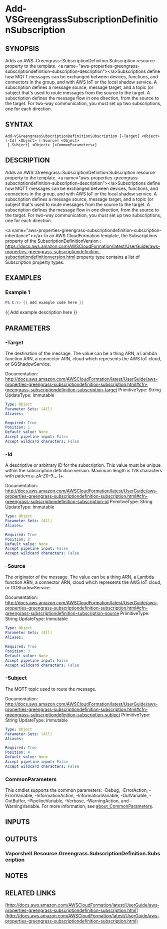 # Add-VSGreengrassSubscriptionDefinitionSubscription

## SYNOPSIS
Adds an AWS::Greengrass::SubscriptionDefinition.Subscription resource property to the template.
\<a name="aws-properties-greengrass-subscriptiondefinition-subscription-description"\>\</a\>Subscriptions define how MQTT messages can be exchanged between devices, functions, and connectors in the group, and with AWS IoT or the local shadow service.
A subscription defines a message source, message target, and a topic (or subject that's used to route messages from the source to the target.
A subscription defines the message flow in one direction, from the source to the target.
For two-way communication, you must set up two subscriptions, one for each direction.

## SYNTAX

```
Add-VSGreengrassSubscriptionDefinitionSubscription [-Target] <Object> [-Id] <Object> [-Source] <Object>
 [-Subject] <Object> [<CommonParameters>]
```

## DESCRIPTION
Adds an AWS::Greengrass::SubscriptionDefinition.Subscription resource property to the template.
\<a name="aws-properties-greengrass-subscriptiondefinition-subscription-description"\>\</a\>Subscriptions define how MQTT messages can be exchanged between devices, functions, and connectors in the group, and with AWS IoT or the local shadow service.
A subscription defines a message source, message target, and a topic (or subject that's used to route messages from the source to the target.
A subscription defines the message flow in one direction, from the source to the target.
For two-way communication, you must set up two subscriptions, one for each direction.

\<a name="aws-properties-greengrass-subscriptiondefinition-subscription-inheritance"\>\</a\> In an AWS CloudFormation template, the Subscriptions property of the  SubscriptionDefinitionVersion : https://docs.aws.amazon.com/AWSCloudFormation/latest/UserGuide/aws-properties-greengrass-subscriptiondefinition-subscriptiondefinitionversion.html property type contains a list of Subscription property types.

## EXAMPLES

### Example 1
```powershell
PS C:\> {{ Add example code here }}
```

{{ Add example description here }}

## PARAMETERS

### -Target
The destination of the message.
The value can be a thing ARN, a Lambda function ARN, a connector ARN, cloud which represents the AWS IoT cloud, or GGShadowService.

Documentation: http://docs.aws.amazon.com/AWSCloudFormation/latest/UserGuide/aws-properties-greengrass-subscriptiondefinition-subscription.html#cfn-greengrass-subscriptiondefinition-subscription-target
PrimitiveType: String
UpdateType: Immutable

```yaml
Type: Object
Parameter Sets: (All)
Aliases:

Required: True
Position: 1
Default value: None
Accept pipeline input: False
Accept wildcard characters: False
```

### -Id
A descriptive or arbitrary ID for the subscription.
This value must be unique within the subscription definition version.
Maximum length is 128 characters with pattern a-zA-Z0-9:_-\]+.

Documentation: http://docs.aws.amazon.com/AWSCloudFormation/latest/UserGuide/aws-properties-greengrass-subscriptiondefinition-subscription.html#cfn-greengrass-subscriptiondefinition-subscription-id
PrimitiveType: String
UpdateType: Immutable

```yaml
Type: Object
Parameter Sets: (All)
Aliases:

Required: True
Position: 2
Default value: None
Accept pipeline input: False
Accept wildcard characters: False
```

### -Source
The originator of the message.
The value can be a thing ARN, a Lambda function ARN, a connector ARN, cloud which represents the AWS IoT cloud, or GGShadowService.

Documentation: http://docs.aws.amazon.com/AWSCloudFormation/latest/UserGuide/aws-properties-greengrass-subscriptiondefinition-subscription.html#cfn-greengrass-subscriptiondefinition-subscription-source
PrimitiveType: String
UpdateType: Immutable

```yaml
Type: Object
Parameter Sets: (All)
Aliases:

Required: True
Position: 3
Default value: None
Accept pipeline input: False
Accept wildcard characters: False
```

### -Subject
The MQTT topic used to route the message.

Documentation: http://docs.aws.amazon.com/AWSCloudFormation/latest/UserGuide/aws-properties-greengrass-subscriptiondefinition-subscription.html#cfn-greengrass-subscriptiondefinition-subscription-subject
PrimitiveType: String
UpdateType: Immutable

```yaml
Type: Object
Parameter Sets: (All)
Aliases:

Required: True
Position: 4
Default value: None
Accept pipeline input: False
Accept wildcard characters: False
```

### CommonParameters
This cmdlet supports the common parameters: -Debug, -ErrorAction, -ErrorVariable, -InformationAction, -InformationVariable, -OutVariable, -OutBuffer, -PipelineVariable, -Verbose, -WarningAction, and -WarningVariable. For more information, see [about_CommonParameters](http://go.microsoft.com/fwlink/?LinkID=113216).

## INPUTS

## OUTPUTS

### Vaporshell.Resource.Greengrass.SubscriptionDefinition.Subscription
## NOTES

## RELATED LINKS

[http://docs.aws.amazon.com/AWSCloudFormation/latest/UserGuide/aws-properties-greengrass-subscriptiondefinition-subscription.html](http://docs.aws.amazon.com/AWSCloudFormation/latest/UserGuide/aws-properties-greengrass-subscriptiondefinition-subscription.html)

